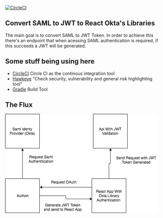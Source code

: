 
[![CircleCI](https://circleci.com/gh/DanielFaria/authon.svg?style=svg)](https://circleci.com/gh/DanielFaria/authon)


## Convert SAML to JWT to React Okta's Libraries ##

The main goal is to convert SAML to JWT Token. In order to achieve this there's 
an endpoint that when acessing SAML authentication is required, if this succeeds a JWT will be generated.


## Some stuff being using here ##

* [CircleCI](https://circleci.com/gh/DanielFaria/authon) Circle CI as the continous integration tool 
* [Hawkeye](https://github.com/Stono/hawkeye) "Check security, vulnerability and general risk highlighting tool"
* [Gradle](https://gradle.org/) Build Tool


## The Flux  ##

![Diagram](https://github.com/DanielFaria/authon/blob/master/docs/Authon.png)



